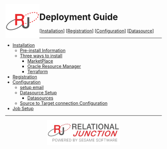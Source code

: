 <a href="http://www.sesamesoftware.com"><img align=left src="images/RJOrbit110x110.png"></img></a>

# Deployment Guide

[[Installation](guides/installguide.md)] [[Registration](guides/RegistrationGuide.md)] [[Configuration](guides/configurationGuide.md)] [[Datasource](guides/DatasourceGuide.md)]

---

* [Installation](guides/installguide.md)
  * [Pre-install Information](guides/installguide.md##Pre-Install)
  * [Three ways to install](guides/installguide.md##Install)
    * [MarketPlace](guides/installWithMarketPlace.md)
    * [Oracle Resource Manager](guides/installwithORM.md)
    * [Terraform](guides/installwithTerraform.md)
* [Registration](guides/RegistrationGuide.md)
* [Configuration](guides/configurationGuide.md)
  * [setup email](guides/configurationGuide.md#Relational-Junction-Global-Settings)
  * [Datasource Setup](guides/configurationGuide.md#RJ-Warehouse-Oracle-Datasource-Setup)
    * [Datasources](guides/DatasourceGuide.md)
  * [Source to Target connection Configuration](guides/configurationGuide.md#RJ-Warehouse-Datasource-Connection-Configuration)
* [Job Setup](guides/configurationGuide.md#RJWarehouse-Job-Setup)

---

<p align="center" >  <a href="http://www.sesamesoftware.com"><img align=center src="/images/poweredBy.png" height="80px"></img></a> </p>
